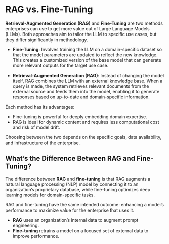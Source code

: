 # RAG vs. Fine-Tuning

**Retrieval-Augmented Generation (RAG)** and **Fine-Tuning** are two methods enterprises can use to get more value out of Large Language Models (LLMs). Both approaches aim to tailor the LLM to specific use cases, but they differ significantly in methodology.

- **Fine-Tuning**: Involves training the LLM on a domain-specific dataset so that the model parameters are updated to reflect the new knowledge. This creates a customized version of the base model that can generate more relevant outputs for the target use case.

- **Retrieval-Augmented Generation (RAG)**: Instead of changing the model itself, RAG combines the LLM with an external knowledge base. When a query is made, the system retrieves relevant documents from the external source and feeds them into the model, enabling it to generate responses based on up-to-date and domain-specific information.

Each method has its advantages:
- Fine-tuning is powerful for deeply embedding domain expertise.
- RAG is ideal for dynamic content and requires less computational cost and risk of model drift.

Choosing between the two depends on the specific goals, data availability, and infrastructure of the enterprise.




## What’s the Difference Between RAG and Fine-Tuning?

The difference between **RAG** and **fine-tuning** is that RAG augments a natural language processing (NLP) model by connecting it to an organization’s proprietary database, while fine-tuning optimizes deep learning models for domain-specific tasks.

RAG and fine-tuning have the same intended outcome: enhancing a model’s performance to maximize value for the enterprise that uses it.

- **RAG** uses an organization’s internal data to augment prompt engineering.
- **Fine-tuning** retrains a model on a focused set of external data to improve performance.
